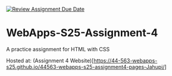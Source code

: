 [![Review Assignment Due Date](https://classroom.github.com/assets/deadline-readme-button-22041afd0340ce965d47ae6ef1cefeee28c7c493a6346c4f15d667ab976d596c.svg)](https://classroom.github.com/a/kPVgOXum)
# WebApps-S25-Assignment-4
A practice assignment for HTML with CSS

Hosted at: (Assignment 4 Website)[https://44-563-webapps-s25.github.io/44563-webapps-s25-assignment4-pages-Jahupi/]
